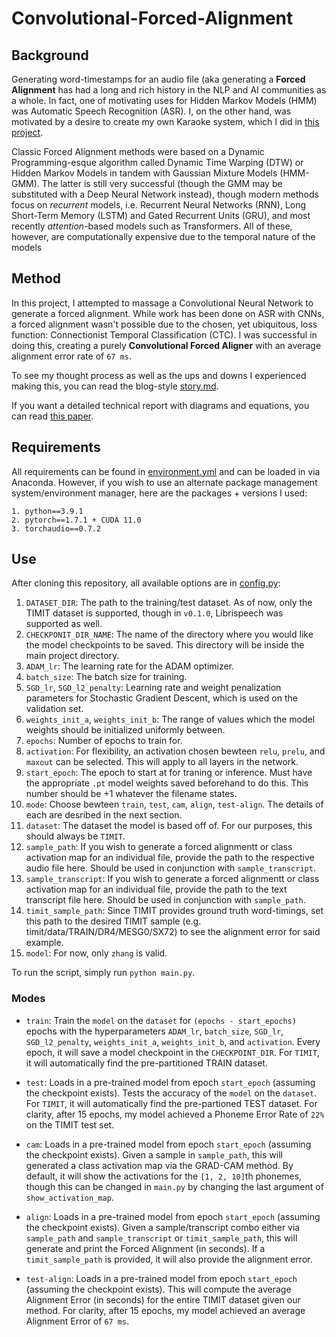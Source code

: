 # Convolutional-Forced-Alignment

## Background

Generating word-timestamps for an audio file (aka generating a **Forced Alignment** has had a long and rich history in the NLP and AI communities as a whole. In fact, one of motivating uses for Hidden Markov Models (HMM) was Automatic Speech Recognition (ASR). I, on the other hand, was motivated by a desire to create my own Karaoke system, which I did in [this project](https://github.com/sfarhat/Karaoke/tree/main).

Classic Forced Alignment methods were based on a Dynamic Programming-esque algorithm called Dynamic Time Warping (DTW) or Hidden Markov Models in tandem with Gaussian Mixture Models (HMM-GMM). The latter is still very successful (though the GMM may be substituted with a Deep Neural Network instead), though modern methods focus on *recurrent* models, i.e. Recurrent Neural Networks (RNN), Long Short-Term Memory (LSTM) and Gated Recurrent Units (GRU), and most recently *attention*-based models such as Transformers. All of these, however, are computationally expensive due to the temporal nature of the models

## Method

In this project, I attempted to massage a Convolutional Neural Network to generate a forced alignment. While work has been done on ASR with CNNs, a forced alignment wasn't possible due to the chosen, yet ubiquitous, loss function: Connectionist Temporal Classification (CTC). I was successful in doing this, creating a purely **Convolutional Forced Aligner** with an average alignment error rate of `67 ms`. 

To see my thought process as well as the ups and downs I experienced making this, you can read the blog-style [story.md](https://github.com/sfarhat/Convolutional-Forced-Alignment/blob/main/story.md). 

If you want a detailed technical report with diagrams and equations, you can read [this paper](https://github.com/sfarhat/Convolutional-Forced-Alignment/blob/main/Convolutional_Forced_Alignment.pdf).

## Requirements

All requirements can be found in [environment.yml](https://github.com/sfarhat/Convolutional-Forced-Alignment/blob/main/environment.yml) and can be loaded in via Anaconda. However, if you wish to use an alternate package management system/environment manager, here are the packages + versions I used:

    1. python==3.9.1
    2. pytorch==1.7.1 + CUDA 11.0
    3. torchaudio==0.7.2

## Use

After cloning this repository, all available options are in [config.py](https://github.com/sfarhat/Convolutional-Forced-Alignment/blob/main/config.py):

1. `DATASET_DIR`: The path to the training/test dataset. As of now, only the TIMIT dataset is supported, though in `v0.1.0`, Librispeech was supported as well.
2. `CHECKPONIT_DIR_NAME`: The name of the directory where you would like the model checkpoints to be saved. This directory will be inside the main project directory.
3. `ADAM_lr`: The learning rate for the ADAM optimizer.
4. `batch_size`: The batch size for training.
5. `SGD_lr`, `SGD_l2_penalty`: Learning rate and weight penalization parameters for Stochastic Gradient Descent, which is used on the validation set.
6. `weights_init_a`, `weights_init_b`: The range of values which the model weights should be initialized uniformly between.
7. `epochs`: Number of epochs to train for.
8. `activation`: For flexibility, an activation chosen bewteen `relu`, `prelu`, and `maxout` can be selected. This will apply to all layers in the network.
9. `start_epoch`: The epoch to start at for traning or inference. Must have the appropriate `.pt` model weights saved beforehand to do this. This number should be +1 whatever the filename states.
10. `mode`: Choose bewteen `train`, `test`, `cam`, `align`, `test-align`. The details of each are desribed in the next section.
11. `dataset`: The dataset the model is based off of. For our purposes, this should always be `TIMIT`.
12. `sample_path`: If you wish to generate a forced alignmentt or class activation map for an individual file, provide the path to the respective audio file here. Should be used in conjunction with `sample_transcript`.
13. `sample_transcript`: If you wish to generate a forced alignmentt or class activation map for an individual file, provide the path to the text transcript file here. Should be used in conjunction with `sample_path`.
14. `timit_sample_path`: Since TIMIT provides ground truth word-timings, set this path to the desired TIMIT sample (e.g. timit/data/TRAIN/DR4/MESG0/SX72) to see the alignment error for said example.
15. `model`: For now, only `zhang` is valid.

To run the script, simply run `python main.py`.

### Modes

- `train`: Train the `model` on the `dataset` for `(epochs - start_epochs)` epochs with the hyperparameters `ADAM_lr`, `batch_size`, `SGD_lr`, `SGD_l2_penalty`, `weights_init_a`, `weights_init_b`, and `activation`. Every epoch, it will save a model checkpoint in the `CHECKPOINT_DIR`. For `TIMIT`, it will automatically find the pre-partitioned TRAIN dataset.

- `test`: Loads in a pre-trained model from epoch `start_epoch` (assuming the checkpoint exists). Tests the accuracy of the `model` on the `dataset`. For `TIMIT`, it will automatically find the pre-partioned TEST dataset. For clarity, after 15 epochs, my model achieved a Phoneme Error Rate of `22%` on the TIMIT test set.

- `cam`: Loads in a pre-trained model from epoch `start_epoch` (assuming the checkpoint exists). Given a sample in `sample_path`, this will generated a class activation map via the GRAD-CAM method. By default, it will show the activations for the `[1, 2, 10]`th phonemes, though this can be changed in `main.py` by changing the last argument of `show_activation_map`.

- `align`: Loads in a pre-trained model from epoch `start_epoch` (assuming the checkpoint exists). Given a sample/transcript combo either via `sample_path` and `sample_transcript` or `timit_sample_path`, this will generate and print the Forced Alignment (in seconds). If a `timit_sample_path` is provided, it will also provide the alignment error.

- `test-align`: Loads in a pre-trained model from epoch `start_epoch` (assuming the checkpoint exists). This will compute the average Alignment Error (in seconds) for the entire TIMIT dataset given our method. For clarity, after 15 epochs, my model achieved an average Alignment Error of `67 ms`.

